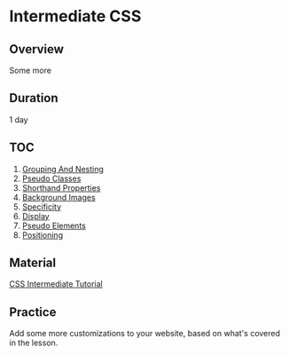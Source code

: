 # Intermediate CSS

## Overview

Some more

## Duration

1 day

## TOC

1. [Grouping And Nesting](https://htmldog.com/guides/css/intermediate/grouping/)
2. [Pseudo Classes](https://htmldog.com/guides/css/intermediate/pseudoclasses/)
3. [Shorthand Properties](https://htmldog.com/guides/css/intermediate/shorthand/)
4. [Background Images](https://htmldog.com/guides/css/intermediate/backgroundimages/)
5. [Specificity](https://htmldog.com/guides/css/intermediate/specificity/)
6. [Display](https://htmldog.com/guides/css/intermediate/display/)
7. [Pseudo Elements](https://htmldog.com/guides/css/intermediate/pseudoelements/)
8. [Positioning](https://htmldog.com/guides/css/intermediate/layout/)

## Material

[CSS Intermediate Tutorial](https://htmldog.com/guides/css/intermediate/)

## Practice

Add some more customizations to your website, based on what's covered in the lesson.
